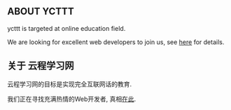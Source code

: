 ABOUT YCTTT
-----------

ycttt is targeted at online education field.

We are looking for excellent web developers to join us, see [here](http://ycttt.github.com/about) for details.


关于 云程学习网
---------------

云程学习网的目标是实现完全互联网话的教育.

我们正在寻找充满热情的Web开发者, 真相[在此](http://ycttt.github.com/about).

